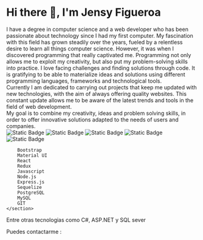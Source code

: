<div class="container">
    <h1>Hi there 👋, I'm Jensy Figueroa</h1>
    <section class="aboutMe">
        I have a degree in computer science and a web developer who has been passionate about technology since I had my
        first computer. My fascination with this field has grown steadily over the years, fueled by a relentless desire
        to learn all things computer science. However, it was when I discovered programming that really captivated me.
        Programming not only allows me to exploit my creativity, but also put my problem-solving skills into practice. I
        love facing challenges and finding solutions through code. It is gratifying to be able to materialize ideas and
        solutions using different programming languages, frameworks and technological tools.
    </section>
    <section class="whatIDo">
        Currently I am dedicated to carrying out projects that keep me updated with new technologies, with the aim of
        always offering quality websites. This constant update allows me to be aware of the latest trends and tools in
        the field of web development.
    </section>
    <section class="objective">
        My goal is to combine my creativity, ideas and problem solving skills, in order to offer innovative solutions
        adapted to the needs of users and companies.
    </section>
    <section class="technologies">
        <img alt="Static Badge" src="https://img.shields.io/badge/HTML-orange?style=for-the-badge%2C%20plastic&logo=html5">
        <img alt="Static Badge" src="https://img.shields.io/badge/CSS-blue?style=for-the-badge%2C%20plastic&logo=css3">
        <img alt="Static Badge" src="https://img.shields.io/badge/Javascript-yellow?logo=javascript">
        <img alt="Static Badge" src="https://img.shields.io/badge/Bootstrap-purple?style=for-the-badge%2C%20plastic&logo=bootstrap&logoColor=purple&labelColor=white">
        <img alt="Static Badge" src="https://img.shields.io/badge/React-33FFFC?style=for-the-badge%2C%20plastic&logo=react&logoColor=white">





        Bootstrap
        Material UI
        React
        Redux
        Javascript
        Node.js
        Express.js
        Sequelize
        PostgreSQL
        MySQL
        GIT
    </section>
</div>



Entre otras tecnologias como C#, ASP.NET y SQL sever

Puedes contactarme :





<!--
**JensyFigueroa/JensyFigueroa** is a ✨ _special_ ✨ repository because its `README.md` (this file) appears on your GitHub profile.

Here are some ideas to get you started:

- 🔭 I’m currently working on ...
- 🌱 I’m currently learning ...
- 👯 I’m looking to collaborate on ...
- 🤔 I’m looking for help with ...
- 💬 Ask me about ...
- 📫 How to reach me: ...
- 😄 Pronouns: ...
- ⚡ Fun fact: ...
-->
